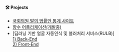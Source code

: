 
#### :hammer_and_wrench: Projects<br/>
- [국회의원 발의 법률안 통계 사이트](https://github.com/dongdong-119/StatisticalDataOnLegislation)
- [향수 어플리케이션(개발중)](https://github.com/kimyounil1/AllPouse)
- [딥러닝 기반 얼굴 자동인식 및 블러처리 서비스(RULB)] <br/>
  [1) Back-End](https://github.com/dongdong-119/rulb_api_server) <br/>
  [2) Front-End](https://github.com/dongdong-119/rulb_front)
